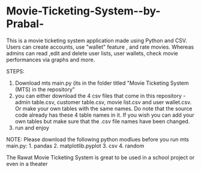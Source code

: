 # Movie-Ticketing-System--by-Prabal-
This is a movie ticketing system application made using Python and CSV. Users can create accounts, use "wallet" feature , and rate movies. Whereas admins can read ,edit and delete user lists, user wallets,  check movie performances via graphs and more. 

STEPS:

1. Download mts main.py (its in the folder titled "Movie Ticketing System (MTS) in the repository"
2. you can either download the 4 csv files that come in this repository - admin table.csv, customer table.csv, movie list.csv and user wallet.csv. Or make your own tables with the same names. Do note that the source code already has these 4 table names in it. If you wish you can add your own tables but make sure that the .csv file names have been changed.
3. run and enjoy

NOTE: Please download the following python modlues before you run mts main.py:
      1. pandas 
      2. matplotlib.pyplot
      3. csv 
      4. random

The Rawat Movie Ticketing System is great to be used in a school project or even in a theater

